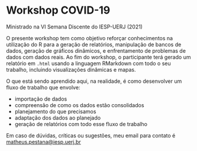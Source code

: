 # Workshop COVID-19 

Ministrado na VI Semana Discente do IESP-UERJ (2021)

O presente workshop tem como objetivo reforçar conhecimentos na utilização do R para a geração de relatórios, manipulação de bancos de dados, geração de gráficos dinâmicos, e enfrentamento de problemas de dados com dados reais. Ao fim do workshop, o participante terá gerado um relatório em `.html` usando a linguagem RMarkdown com todo o seu trabalho, incluindo visualizações dinâmicas e mapas. 

O que está sendo aprendido aqui, na realidade, é como desenvolver um fluxo de trabalho que envolve: 

- importação de dados
- compreensão de como os dados estão consolidados
- planejamento do que precisamos 
- adaptação dos dados ao planejado
- geração de relatórios com todo esse fluxo de trabalho

Em caso de dúvidas, críticas ou sugestões, meu email para contato é matheus.pestana@iesp.uerj.br
